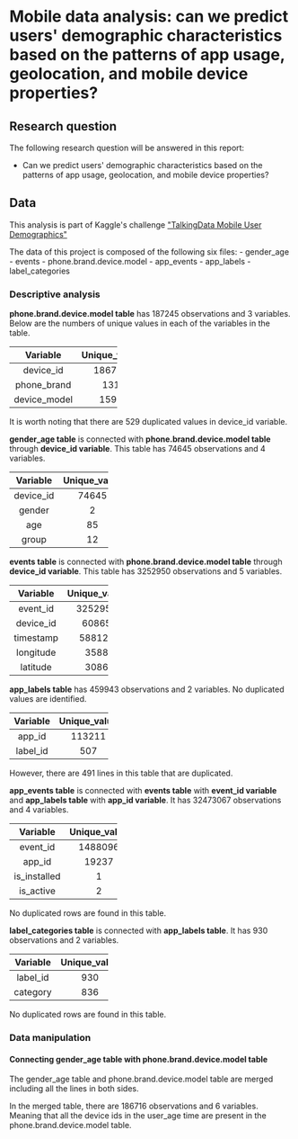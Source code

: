 Mobile data analysis: can we predict users' demographic characteristics based on the patterns of app usage, geolocation, and mobile device properties?
======================================================================================================================================================

Research question
-----------------

The following research question will be answered in this report:

-   Can we predict users' demographic characteristics based on the
    patterns of app usage, geolocation, and mobile device properties?

Data
----

This analysis is part of Kaggle's challenge ["TalkingData Mobile User
Demographics"](https://www.kaggle.com/c/talkingdata-mobile-user-demographics)

The data of this project is composed of the following six files: -
gender\_age - events - phone.brand.device.model - app\_events -
app\_labels - label\_categories

### Descriptive analysis

**phone.brand.device.model table** has 187245 observations and 3
variables. Below are the numbers of unique values in each of the
variables in the table.

<table style="width:38%;">
<colgroup>
<col width="18%" />
<col width="19%" />
</colgroup>
<thead>
<tr class="header">
<th align="center">Variable</th>
<th align="center">Unique_value</th>
</tr>
</thead>
<tbody>
<tr class="odd">
<td align="center">device_id</td>
<td align="center">186716</td>
</tr>
<tr class="even">
<td align="center">phone_brand</td>
<td align="center">131</td>
</tr>
<tr class="odd">
<td align="center">device_model</td>
<td align="center">1598</td>
</tr>
</tbody>
</table>

It is worth noting that there are 529 duplicated values in device\_id
variable.

**gender\_age table** is connected with **phone.brand.device.model
table** through **device\_id variable**. This table has 74645
observations and 4 variables.

<table style="width:35%;">
<colgroup>
<col width="15%" />
<col width="19%" />
</colgroup>
<thead>
<tr class="header">
<th align="center">Variable</th>
<th align="center">Unique_value</th>
</tr>
</thead>
<tbody>
<tr class="odd">
<td align="center">device_id</td>
<td align="center">74645</td>
</tr>
<tr class="even">
<td align="center">gender</td>
<td align="center">2</td>
</tr>
<tr class="odd">
<td align="center">age</td>
<td align="center">85</td>
</tr>
<tr class="even">
<td align="center">group</td>
<td align="center">12</td>
</tr>
</tbody>
</table>

**events table** is connected with **phone.brand.device.model table**
through **device\_id variable**. This table has 3252950 observations and
5 variables.

<table style="width:35%;">
<colgroup>
<col width="15%" />
<col width="19%" />
</colgroup>
<thead>
<tr class="header">
<th align="center">Variable</th>
<th align="center">Unique_value</th>
</tr>
</thead>
<tbody>
<tr class="odd">
<td align="center">event_id</td>
<td align="center">3252950</td>
</tr>
<tr class="even">
<td align="center">device_id</td>
<td align="center">60865</td>
</tr>
<tr class="odd">
<td align="center">timestamp</td>
<td align="center">588125</td>
</tr>
<tr class="even">
<td align="center">longitude</td>
<td align="center">3588</td>
</tr>
<tr class="odd">
<td align="center">latitude</td>
<td align="center">3086</td>
</tr>
</tbody>
</table>

**app\_labels table** has 459943 observations and 2 variables. No
duplicated values are identified.

<table style="width:35%;">
<colgroup>
<col width="15%" />
<col width="19%" />
</colgroup>
<thead>
<tr class="header">
<th align="center">Variable</th>
<th align="center">Unique_value</th>
</tr>
</thead>
<tbody>
<tr class="odd">
<td align="center">app_id</td>
<td align="center">113211</td>
</tr>
<tr class="even">
<td align="center">label_id</td>
<td align="center">507</td>
</tr>
</tbody>
</table>

However, there are 491 lines in this table that are duplicated.

**app\_events table** is connected with **events table** with
**event\_id variable** and **app\_labels table** with **app\_id
variable**. It has 32473067 observations and 4 variables.

<table style="width:38%;">
<colgroup>
<col width="18%" />
<col width="19%" />
</colgroup>
<thead>
<tr class="header">
<th align="center">Variable</th>
<th align="center">Unique_value</th>
</tr>
</thead>
<tbody>
<tr class="odd">
<td align="center">event_id</td>
<td align="center">1488096</td>
</tr>
<tr class="even">
<td align="center">app_id</td>
<td align="center">19237</td>
</tr>
<tr class="odd">
<td align="center">is_installed</td>
<td align="center">1</td>
</tr>
<tr class="even">
<td align="center">is_active</td>
<td align="center">2</td>
</tr>
</tbody>
</table>

No duplicated rows are found in this table.

**label\_categories table** is connected with **app\_labels table**. It
has 930 observations and 2 variables.

<table style="width:35%;">
<colgroup>
<col width="15%" />
<col width="19%" />
</colgroup>
<thead>
<tr class="header">
<th align="center">Variable</th>
<th align="center">Unique_value</th>
</tr>
</thead>
<tbody>
<tr class="odd">
<td align="center">label_id</td>
<td align="center">930</td>
</tr>
<tr class="even">
<td align="center">category</td>
<td align="center">836</td>
</tr>
</tbody>
</table>

No duplicated rows are found in this table.

### Data manipulation

#### Connecting gender\_age table with phone.brand.device.model table

The gender\_age table and phone.brand.device.model table are merged
including all the lines in both sides.

In the merged table, there are 186716 observations and 6 variables.
Meaning that all the device ids in the user\_age time are present in the
phone.brand.device.model table.
